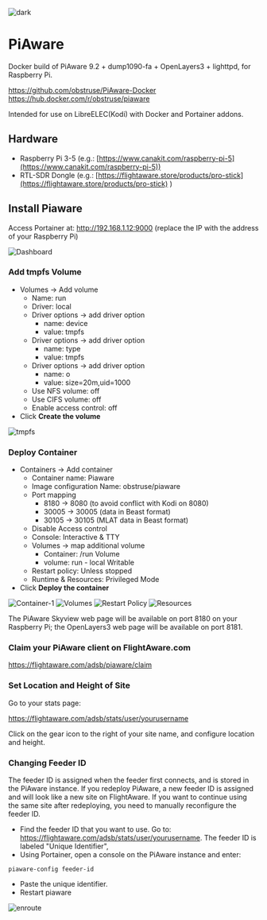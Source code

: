 ![dark](https://github.com/obstruse/PiAware-Docker/raw/master/Images/dark3-2.png "dark")
# PiAware
Docker build of PiAware 9.2 + dump1090-fa + OpenLayers3 + lighttpd, for Raspberry Pi.

https://github.com/obstruse/PiAware-Docker<br>
https://hub.docker.com/r/obstruse/piaware

Intended for use on LibreELEC(Kodi) with Docker and Portainer addons.

## Hardware

- Raspberry Pi 3-5 (e.g.: [https://www.canakit.com/raspberry-pi-5](https://www.canakit.com/raspberry-pi-5))
- RTL-SDR Dongle (e.g.: [https://flightaware.store/products/pro-stick](https://flightaware.store/products/pro-stick) )

## Install Piaware

Access Portainer at:  http://192.168.1.12:9000 (replace the IP with the address of your Raspberry Pi)

![Dashboard](https://github.com/obstruse/PiAware-Docker/raw/master/Images/dashboard.png "Dashboard")

### Add tmpfs Volume

* Volumes -> Add volume
  * Name: run
  * Driver: local
  * Driver options -> add driver option
    * name: device
    * value: tmpfs
  * Driver options -> add driver option
    * name: type
    * value: tmpfs
  * Driver options -> add driver option
    * name: o
    * value: size=20m,uid=1000
  * Use NFS volume: off
  * Use CIFS volume: off
  * Enable access control: off
* Click **Create the volume**

![tmpfs](https://github.com/obstruse/PiAware-Docker/raw/master/Images/tmpfs.png "tmpfs")
  
### Deploy Container

* Containers -> Add container
  * Container name: Piaware
  * Image configuration Name: obstruse/piaware
  * Port mapping
    * 8180 -> 8080 (to avoid conflict with Kodi on 8080)
    * 30005 -> 30005 (data in Beast format)
    * 30105 -> 30105 (MLAT data in Beast format)
  * Disable Access control
  * Console:  Interactive & TTY
  * Volumes -> map additional volume
    * Container: /run  Volume
    * volume: run - local  Writable  
  * Restart policy: Unless stopped
  * Runtime & Resources: Privileged Mode
* Click **Deploy the container**

![Container-1](https://github.com/obstruse/PiAware-Docker/raw/master/Images/container1.png "Container1")
![Volumes](https://github.com/obstruse/PiAware-Docker/raw/master/Images/volumes.png "Volumes")
![Restart Policy](https://github.com/obstruse/PiAware-Docker/raw/master/Images/restartpolicy.png "Restart Policy")
![Resources](https://github.com/obstruse/PiAware-Docker/raw/master/Images/resource.png "Resources")

The PiAware Skyview web page will be available on port 8180 on your Raspberry Pi;
the OpenLayers3 web page will be available on port 8181.

### Claim your PiAware client on FlightAware.com

https://flightaware.com/adsb/piaware/claim

### Set Location and Height of Site

Go to your stats page:

https://flightaware.com/adsb/stats/user/yourusername

Click on the gear icon to the right of your site name, and configure location and height.

### Changing Feeder ID

The feeder ID is assigned when the feeder first connects, and is stored in the PiAware instance.  If you redeploy PiAware, a new feeder ID is assigned and will look like a new site on FlightAware. If you want to continue using the same site after redeploying, you need to manually reconfigure the feeder ID.

* Find the feeder ID that you want to use. Go to:  https://flightaware.com/adsb/stats/user/yourusername. The feeder ID is labeled "Unique Identifier",
* Using Portainer, open a console on the PiAware instance and enter:
```
piaware-config feeder-id
```
* Paste the unique identifier.
* Restart piaware

![enroute](https://github.com/obstruse/PiAware-Docker/raw/master/Images/enroute2-2.png "enroute")
